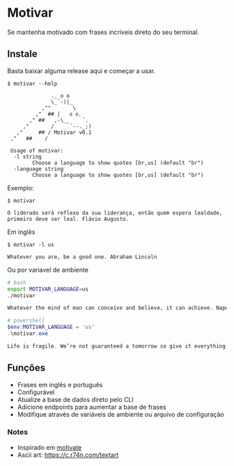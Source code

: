 # Motivar

Se mantenha motivado com frases incríveis direto do seu terminal.

## Instale

Basta baixar alguma release aqui e começar a usar.

```
$ motivar --help
```

```
              ._ o o
              \_´-)|_
           ,""       \
         ,"  ## |   ಠ ಠ.
       ," ##   ,-\__    ´.
     ,"       /     ´--._;)
   ,"     ## / Motivar v0.1
 ,"   ##    /

 Usage of motivar:
  -l string
        Choose a language to show quotes [br,us] (default "br")
  -language string
        Choose a language to show quotes [br,us] (default "br")
```

Exemplo: 
```
$ motivar
```

```
O liderado será reflexo da sua liderança, então quem espera lealdade, primeiro deve ser leal. Flávio Augusto.
```

Em inglês

```
$ motivar -l us
```

```
Whatever you are, be a good one. Abraham Lincoln
```

Ou por variavel de ambiente

```bash
# bash
export MOTIVAR_LANGUAGE=us
./motivar

Whatever the mind of man can conceive and believe, it can achieve. Napoleon Hill
```

```powershell
# powershell
$env:MOTIVAR_LANGUAGE = 'us'
.\motivar.exe

Life is fragile. We’re not guaranteed a tomorrow so give it everything you’ve got. Tim Cook
```

## Funções

- Frases em inglês e português
- Configurável
- Atualize a base de dados direto pelo CLI
- Adicione endpoints para aumentar a base de frases
- Modifique através de variáveis de ambiente ou arquivo de configuração

### Notes

- Inspirado em [motivate](https://github.com/mubaris/motivate)
- Ascii art: <https://c.r74n.com/textart>
